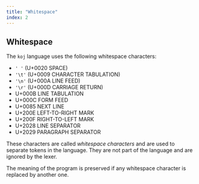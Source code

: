 ```yaml
---
title: "Whitespace"
index: 2
---
```


## Whitespace

The `koj` language uses the following whitespace characters:

- `' '` (U+0020 SPACE)
- `'\t'` (U+0009 CHARACTER TABULATION)
- `'\n'` (U+000A LINE FEED)
- `'\r'` (U+000D CARRIAGE RETURN)
- U+000B LINE TABULATION
- U+000C FORM FEED
- U+0085 NEXT LINE
- U+200E LEFT-TO-RIGHT MARK
- U+200F RIGHT-TO-LEFT MARK
- U+2028 LINE SEPARATOR
- U+2029 PARAGRAPH SEPARATOR

These characters are called _whitespace characters_ and are used to separate tokens in the language. They are not part of the language and are ignored by the lexer.

The meaning of the program is preserved if any whitespace character is replaced by another one.
